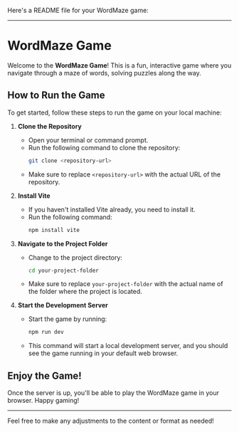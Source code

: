 Here's a README file for your WordMaze game:

---

# WordMaze Game

Welcome to the **WordMaze Game**! This is a fun, interactive game where you navigate through a maze of words, solving puzzles along the way.

## How to Run the Game

To get started, follow these steps to run the game on your local machine:

1. **Clone the Repository**
   - Open your terminal or command prompt.
   - Run the following command to clone the repository:
     ```bash
     git clone <repository-url>
     ```
   - Make sure to replace `<repository-url>` with the actual URL of the repository.

2. **Install Vite**
   - If you haven't installed Vite already, you need to install it.
   - Run the following command:
     ```bash
     npm install vite
     ```

3. **Navigate to the Project Folder**
   - Change to the project directory:
     ```bash
     cd your-project-folder
     ```
   - Make sure to replace `your-project-folder` with the actual name of the folder where the project is located.

4. **Start the Development Server**
   - Start the game by running:
     ```bash
     npm run dev
     ```
   - This command will start a local development server, and you should see the game running in your default web browser.

## Enjoy the Game!

Once the server is up, you'll be able to play the WordMaze game in your browser. Happy gaming!

---

Feel free to make any adjustments to the content or format as needed!
